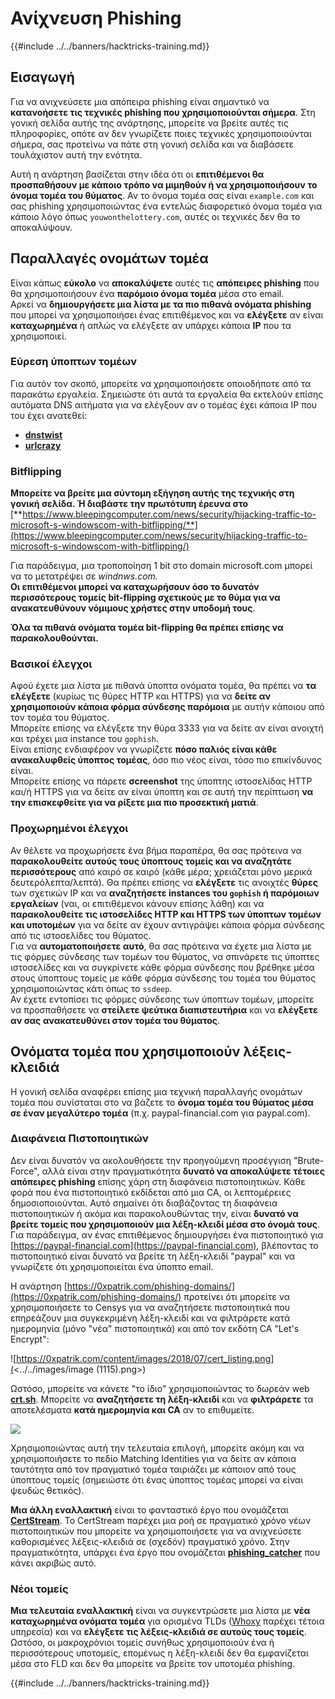 # Ανίχνευση Phishing

{{#include ../../banners/hacktricks-training.md}}

## Εισαγωγή

Για να ανιχνεύσετε μια απόπειρα phishing είναι σημαντικό να **κατανοήσετε τις τεχνικές phishing που χρησιμοποιούνται σήμερα**. Στη γονική σελίδα αυτής της ανάρτησης, μπορείτε να βρείτε αυτές τις πληροφορίες, οπότε αν δεν γνωρίζετε ποιες τεχνικές χρησιμοποιούνται σήμερα, σας προτείνω να πάτε στη γονική σελίδα και να διαβάσετε τουλάχιστον αυτή την ενότητα.

Αυτή η ανάρτηση βασίζεται στην ιδέα ότι οι **επιτιθέμενοι θα προσπαθήσουν με κάποιο τρόπο να μιμηθούν ή να χρησιμοποιήσουν το όνομα τομέα του θύματος**. Αν το όνομα τομέα σας είναι `example.com` και σας phishing χρησιμοποιώντας ένα εντελώς διαφορετικό όνομα τομέα για κάποιο λόγο όπως `youwonthelottery.com`, αυτές οι τεχνικές δεν θα το αποκαλύψουν.

## Παραλλαγές ονομάτων τομέα

Είναι κάπως **εύκολο** να **αποκαλύψετε** αυτές τις **απόπειρες phishing** που θα χρησιμοποιήσουν ένα **παρόμοιο όνομα τομέα** μέσα στο email.\
Αρκεί να **δημιουργήσετε μια λίστα με τα πιο πιθανά ονόματα phishing** που μπορεί να χρησιμοποιήσει ένας επιτιθέμενος και να **ελέγξετε** αν είναι **καταχωρημένα** ή απλώς να ελέγξετε αν υπάρχει κάποια **IP** που τα χρησιμοποιεί.

### Εύρεση ύποπτων τομέων

Για αυτόν τον σκοπό, μπορείτε να χρησιμοποιήσετε οποιοδήποτε από τα παρακάτω εργαλεία. Σημειώστε ότι αυτά τα εργαλεία θα εκτελούν επίσης αυτόματα DNS αιτήματα για να ελέγξουν αν ο τομέας έχει κάποια IP που του έχει ανατεθεί:

- [**dnstwist**](https://github.com/elceef/dnstwist)
- [**urlcrazy**](https://github.com/urbanadventurer/urlcrazy)

### Bitflipping

**Μπορείτε να βρείτε μια σύντομη εξήγηση αυτής της τεχνικής στη γονική σελίδα. Ή διαβάστε την πρωτότυπη έρευνα στο** [**https://www.bleepingcomputer.com/news/security/hijacking-traffic-to-microsoft-s-windowscom-with-bitflipping/**](https://www.bleepingcomputer.com/news/security/hijacking-traffic-to-microsoft-s-windowscom-with-bitflipping/)

Για παράδειγμα, μια τροποποίηση 1 bit στο domain microsoft.com μπορεί να το μετατρέψει σε _windnws.com._\
**Οι επιτιθέμενοι μπορεί να καταχωρήσουν όσο το δυνατόν περισσότερους τομείς bit-flipping σχετικούς με το θύμα για να ανακατευθύνουν νόμιμους χρήστες στην υποδομή τους**.

**Όλα τα πιθανά ονόματα τομέα bit-flipping θα πρέπει επίσης να παρακολουθούνται.**

### Βασικοί έλεγχοι

Αφού έχετε μια λίστα με πιθανά ύποπτα ονόματα τομέα, θα πρέπει να **τα ελέγξετε** (κυρίως τις θύρες HTTP και HTTPS) για να **δείτε αν χρησιμοποιούν κάποια φόρμα σύνδεσης παρόμοια** με αυτήν κάποιου από τον τομέα του θύματος.\
Μπορείτε επίσης να ελέγξετε την θύρα 3333 για να δείτε αν είναι ανοιχτή και τρέχει μια instance του `gophish`.\
Είναι επίσης ενδιαφέρον να γνωρίζετε **πόσο παλιός είναι κάθε ανακαλυφθείς ύποπτος τομέας**, όσο πιο νέος είναι, τόσο πιο επικίνδυνος είναι.\
Μπορείτε επίσης να πάρετε **σcreenshot** της ύποπτης ιστοσελίδας HTTP και/ή HTTPS για να δείτε αν είναι ύποπτη και σε αυτή την περίπτωση **να την επισκεφθείτε για να ρίξετε μια πιο προσεκτική ματιά**.

### Προχωρημένοι έλεγχοι

Αν θέλετε να προχωρήσετε ένα βήμα παραπέρα, θα σας πρότεινα να **παρακολουθείτε αυτούς τους ύποπτους τομείς και να αναζητάτε περισσότερους** από καιρό σε καιρό (κάθε μέρα; χρειάζεται μόνο μερικά δευτερόλεπτα/λεπτά). Θα πρέπει επίσης να **ελέγξετε** τις ανοιχτές **θύρες** των σχετικών IP και να **αναζητήσετε instances του `gophish` ή παρόμοιων εργαλείων** (ναι, οι επιτιθέμενοι κάνουν επίσης λάθη) και να **παρακολουθείτε τις ιστοσελίδες HTTP και HTTPS των ύποπτων τομέων και υποτομέων** για να δείτε αν έχουν αντιγράψει κάποια φόρμα σύνδεσης από τις ιστοσελίδες του θύματος.\
Για να **αυτοματοποιήσετε αυτό**, θα σας πρότεινα να έχετε μια λίστα με τις φόρμες σύνδεσης των τομέων του θύματος, να σπινάρετε τις ύποπτες ιστοσελίδες και να συγκρίνετε κάθε φόρμα σύνδεσης που βρέθηκε μέσα στους ύποπτους τομείς με κάθε φόρμα σύνδεσης του τομέα του θύματος χρησιμοποιώντας κάτι όπως το `ssdeep`.\
Αν έχετε εντοπίσει τις φόρμες σύνδεσης των ύποπτων τομέων, μπορείτε να προσπαθήσετε να **στείλετε ψεύτικα διαπιστευτήρια** και να **ελέγξετε αν σας ανακατευθύνει στον τομέα του θύματος**.

## Ονόματα τομέα που χρησιμοποιούν λέξεις-κλειδιά

Η γονική σελίδα αναφέρει επίσης μια τεχνική παραλλαγής ονομάτων τομέα που συνίσταται στο να βάζετε το **όνομα τομέα του θύματος μέσα σε έναν μεγαλύτερο τομέα** (π.χ. paypal-financial.com για paypal.com).

### Διαφάνεια Πιστοποιητικών

Δεν είναι δυνατόν να ακολουθήσετε την προηγούμενη προσέγγιση "Brute-Force", αλλά είναι στην πραγματικότητα **δυνατό να αποκαλύψετε τέτοιες απόπειρες phishing** επίσης χάρη στη διαφάνεια πιστοποιητικών. Κάθε φορά που ένα πιστοποιητικό εκδίδεται από μια CA, οι λεπτομέρειες δημοσιοποιούνται. Αυτό σημαίνει ότι διαβάζοντας τη διαφάνεια πιστοποιητικών ή ακόμα και παρακολουθώντας την, είναι **δυνατό να βρείτε τομείς που χρησιμοποιούν μια λέξη-κλειδί μέσα στο όνομά τους**. Για παράδειγμα, αν ένας επιτιθέμενος δημιουργήσει ένα πιστοποιητικό για [https://paypal-financial.com](https://paypal-financial.com), βλέποντας το πιστοποιητικό είναι δυνατό να βρείτε τη λέξη-κλειδί "paypal" και να γνωρίζετε ότι χρησιμοποιείται ένα ύποπτο email.

Η ανάρτηση [https://0xpatrik.com/phishing-domains/](https://0xpatrik.com/phishing-domains/) προτείνει ότι μπορείτε να χρησιμοποιήσετε το Censys για να αναζητήσετε πιστοποιητικά που επηρεάζουν μια συγκεκριμένη λέξη-κλειδί και να φιλτράρετε κατά ημερομηνία (μόνο "νέα" πιστοποιητικά) και από τον εκδότη CA "Let's Encrypt":

![https://0xpatrik.com/content/images/2018/07/cert_listing.png](<../../images/image (1115).png>)

Ωστόσο, μπορείτε να κάνετε "το ίδιο" χρησιμοποιώντας το δωρεάν web [**crt.sh**](https://crt.sh). Μπορείτε να **αναζητήσετε τη λέξη-κλειδί** και να **φιλτράρετε** τα αποτελέσματα **κατά ημερομηνία και CA** αν το επιθυμείτε.

![](<../../images/image (519).png>)

Χρησιμοποιώντας αυτή την τελευταία επιλογή, μπορείτε ακόμη και να χρησιμοποιήσετε το πεδίο Matching Identities για να δείτε αν κάποια ταυτότητα από τον πραγματικό τομέα ταιριάζει με κάποιον από τους ύποπτους τομείς (σημειώστε ότι ένας ύποπτος τομέας μπορεί να είναι ψευδώς θετικός).

**Μια άλλη εναλλακτική** είναι το φανταστικό έργο που ονομάζεται [**CertStream**](https://medium.com/cali-dog-security/introducing-certstream-3fc13bb98067). Το CertStream παρέχει μια ροή σε πραγματικό χρόνο νέων πιστοποιητικών που μπορείτε να χρησιμοποιήσετε για να ανιχνεύσετε καθορισμένες λέξεις-κλειδιά σε (σχεδόν) πραγματικό χρόνο. Στην πραγματικότητα, υπάρχει ένα έργο που ονομάζεται [**phishing_catcher**](https://github.com/x0rz/phishing_catcher) που κάνει ακριβώς αυτό.

### **Νέοι τομείς**

**Μια τελευταία εναλλακτική** είναι να συγκεντρώσετε μια λίστα με **νέα καταχωρημένα ονόματα τομέα** για ορισμένα TLDs ([Whoxy](https://www.whoxy.com/newly-registered-domains/) παρέχει τέτοια υπηρεσία) και να **ελέγξετε τις λέξεις-κλειδιά σε αυτούς τους τομείς**. Ωστόσο, οι μακροχρόνιοι τομείς συνήθως χρησιμοποιούν ένα ή περισσότερους υποτομείς, επομένως η λέξη-κλειδί δεν θα εμφανίζεται μέσα στο FLD και δεν θα μπορείτε να βρείτε τον υποτομέα phishing.

{{#include ../../banners/hacktricks-training.md}}
